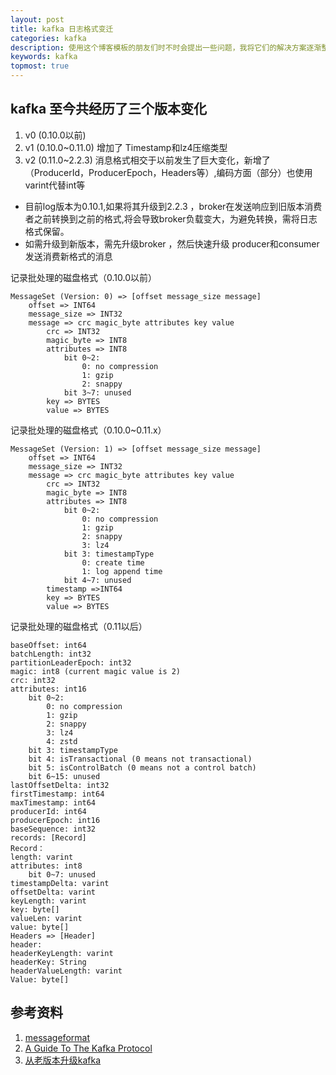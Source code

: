 ```yaml
---
layout: post
title: kafka 日志格式变迁
categories: kafka
description: 使用这个博客模板的朋友们时不时会提出一些问题，我将它们的解决方案逐渐整理归纳，汇总到这一篇帖子里。
keywords: kafka
topmost: true
---
```


## kafka 至今共经历了三个版本变化

1. v0 (0.10.0以前)
2. v1 (0.10.0~0.11.0) 增加了 Timestamp和lz4压缩类型
3. v2 (0.11.0~2.2.3) 消息格式相交于以前发生了巨大变化，新增了（ProducerId，ProducerEpoch，Headers等）,编码方面（部分）也使用varint代替int等
* 目前log版本为0.10.1,如果将其升级到2.2.3 ，broker在发送响应到旧版本消费者之前转换到之前的格式,将会导致broker负载变大，为避免转换，需将日志格式保留。
* 如需升级到新版本，需先升级broker ，然后快速升级 producer和consumer发送消费新格式的消息

记录批处理的磁盘格式（0.10.0以前）
```
MessageSet (Version: 0) => [offset message_size message]
    offset => INT64
    message_size => INT32
    message => crc magic_byte attributes key value
        crc => INT32
        magic_byte => INT8
        attributes => INT8
            bit 0~2:
                0: no compression
                1: gzip
                2: snappy
            bit 3~7: unused
        key => BYTES
        value => BYTES
```
记录批处理的磁盘格式（0.10.0~0.11.x）
```
MessageSet (Version: 1) => [offset message_size message]
    offset => INT64
    message_size => INT32
    message => crc magic_byte attributes key value
        crc => INT32
        magic_byte => INT8
        attributes => INT8
            bit 0~2:
                0: no compression
                1: gzip
                2: snappy
                3: lz4
            bit 3: timestampType
                0: create time
                1: log append time
            bit 4~7: unused
        timestamp =>INT64
        key => BYTES
        value => BYTES
```
记录批处理的磁盘格式（0.11以后）
```
baseOffset: int64
batchLength: int32
partitionLeaderEpoch: int32
magic: int8 (current magic value is 2)
crc: int32
attributes: int16
    bit 0~2:
        0: no compression
        1: gzip
        2: snappy
        3: lz4
        4: zstd
    bit 3: timestampType
    bit 4: isTransactional (0 means not transactional)
    bit 5: isControlBatch (0 means not a control batch)
    bit 6~15: unused
lastOffsetDelta: int32
firstTimestamp: int64
maxTimestamp: int64
producerId: int64
producerEpoch: int16
baseSequence: int32
records: [Record]
Record：
length: varint
attributes: int8
    bit 0~7: unused
timestampDelta: varint
offsetDelta: varint
keyLength: varint
key: byte[]
valueLen: varint
value: byte[]
Headers => [Header]
header:
headerKeyLength: varint
headerKey: String
headerValueLength: varint
Value: byte[]
```


## 参考资料 
1. [messageformat](https://kafka.apache.org/documentation/#messageformat)
2. [A Guide To The Kafka Protocol](https://cwiki.apache.org/confluence/display/KAFKA/A+Guide+To+The+Kafka+Protocol#AGuideToTheKafkaProtocol-Messagesets)
3. [从老版本升级kafka](https://www.orchome.com/505)